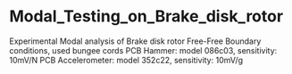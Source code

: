 # Modal_Testing_on_Brake_disk_rotor
Experimental Modal analysis of Brake disk rotor
Free-Free Boundary conditions, used bungee cords
PCB Hammer: model 086c03, sensitivity: 10mV/N
PCB Accelerometer: model 352c22, sensitivity: 10mV/g
